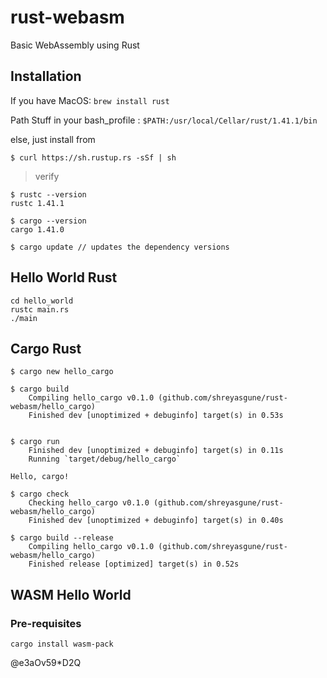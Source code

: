 # rust-webasm
Basic WebAssembly using Rust

## Installation 

If you have MacOS: `brew install rust `

Path Stuff in your bash_profile : `$PATH:/usr/local/Cellar/rust/1.41.1/bin`

else, just install from 

`$ curl https://sh.rustup.rs -sSf | sh`

>verify
```
$ rustc --version
rustc 1.41.1

$ cargo --version
cargo 1.41.0

$ cargo update // updates the dependency versions
```


## Hello World Rust
```
cd hello_world
rustc main.rs
./main
```

## Cargo Rust
```
$ cargo new hello_cargo

$ cargo build
    Compiling hello_cargo v0.1.0 (github.com/shreyasgune/rust-webasm/hello_cargo)
    Finished dev [unoptimized + debuginfo] target(s) in 0.53s


$ cargo run
    Finished dev [unoptimized + debuginfo] target(s) in 0.11s
    Running `target/debug/hello_cargo`

Hello, cargo!

$ cargo check
    Checking hello_cargo v0.1.0 (github.com/shreyasgune/rust-webasm/hello_cargo)
    Finished dev [unoptimized + debuginfo] target(s) in 0.40s

$ cargo build --release
    Compiling hello_cargo v0.1.0 (github.com/shreyasgune/rust-webasm/hello_cargo)
    Finished release [optimized] target(s) in 0.52s
```

## WASM Hello World

### Pre-requisites 
```
cargo install wasm-pack

```
@e3aOv59*D2Q
